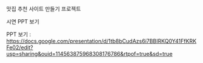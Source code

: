 맛집 추천 사이트 만들기 프로젝트

시연 PPT 보기

PPT 보기 : https://docs.google.com/presentation/d/1tb8bCudAzs6i7BBIRKQ0Y41FfKRKFe02/edit?usp=sharing&ouid=114563875968308176786&rtpof=true&sd=true

